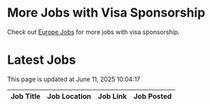 # More Jobs with Visa Sponsorship

Check out [Europe Jobs](https://github.com/sureshparimi/europejobs#latest-jobs) for more jobs with visa sponsorship.

# Latest Jobs

This page is updated at June 11, 2025 10:04:17

| Job Title | Job Location | Job Link | Job Posted |
| --- | --- | --- | --- |
